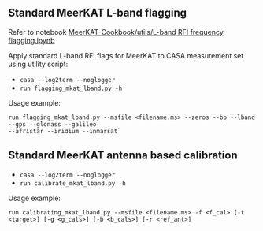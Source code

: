 ## Standard MeerKAT L-band flagging
Refer to notebook [MeerKAT-Cookbook/utils/L-band RFI frequency
flagging.ipynb](https://github.com/ska-sa/MeerKAT-Cookbook/blob/master/utils/L-band%20RFI%20frequency%20flagging.ipynb)

Apply standard L-band RFI flags for MeerKAT to CASA measurement set using utility script:
* `casa --log2term --noglogger`
* `run flagging_mkat_lband.py -h`

Usage example:    
```
run flagging_mkat_lband.py --msfile <filename.ms> --zeros --bp --lband --gps --glonass --galileo
--afristar --iridium --inmarsat`
```


## Standard MeerKAT antenna based calibration
* `casa --log2term --noglogger`
* `run calibrate_mkat_lband.py -h`

Usage example:    
```
run calibrating_mkat_lband.py --msfile <filename.ms> -f <f_cal> [-t <target>] [-g <g_cals>] [-b <b_cals>] [-r <ref_ant>]
```

